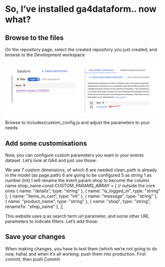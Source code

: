 # So, I’ve installed ga4dataform.. now what?
## Browse to the files
On the repository page, select the created repository you just created, and browse to the Development workspace

![screenshot](Browse_files.png)

Browse to includes/custom_config.js and adjust the parameters to your needs

## Add some customisations
Now, you can configure custom parameters you want in your events dataset. Let’s look at GA4 and just use those:

We see 7 custom dimensions, of which 6 are needed
clean_path is already in the model (as page.path)
6 are going to be configured
5 as string
1 as number (int)
I will rename the event param shop to become the column name shop_name
const CUSTOM_PARAMS_ARRAY = [
  // outside the core ones
  { name: "details", type: "string" },
  { name: "is_logged_in", type: "string" },
  { name: "items_in_cart", type: "int" },
  { name: "message", type: "string" },
  { name: "product_name", type: "string" },
  { name: "shop", type: "string", renameTo: "shop_name" },
];

This website uses q as search term url parameter, and some other URL parameters to indicate filters. Let’s add those:

## Save your changes
When making changes, you have to test them (which we’re not going to do now, haha) and when it’s all working: push them into production.
First commit, then push
Commit
